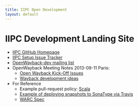 ```yaml
---
title: IIPC Open Development
layout: default
---
```


IIPC Development Landing Site
=============================

* [IIPC GitHub Homepage](https://github.com/iipc)
* [IIPC Setup Issue Tracker](https://github.com/iipc/iipc.github.io/issues)
* [OpenWayback-dev mailing list](https://groups.google.com/forum/#!forum/open-wayback-dev)
* OpenWayback Meeting Notes 2013-09-11 Paris:
    * [Open Wayback Kick-Off Issues](https://docs.google.com/spreadsheet/ccc?key=0AsZzGhlaygesdE05cW9NZER3dF9nTjVxM1d2YVNrTGc#gid=0)
    * [Wayback development ideas](https://docs.google.com/document/d/1bAsTD0gpouSjNZ71ggQnsmnZC9mUsaw-s7hlVTXQewc/edit#)
* For Reference
    * Example pull-request policy: [Scala](http://docs.scala-lang.org/scala/pull-request-policy.html)
    * [Example of deploying snapshots to SonaType via Travis](http://blog.xeiam.com/2013/05/configure-travis-ci-to-deploy-snapshots.html)
    * [WARC Spec](http://bibnum.bnf.fr/warc/WARC_ISO_28500_version1_latestdraft.pdf)

